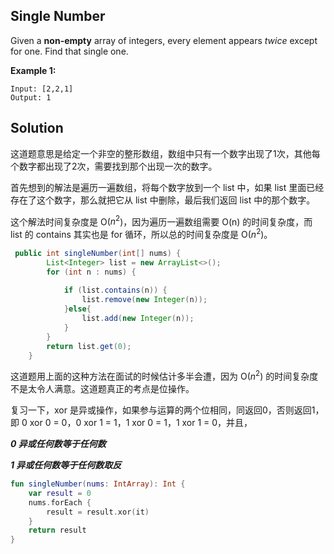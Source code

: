 ## Single Number

Given a **non-empty** array of integers, every element appears *twice* except for one. Find that single one.

**Example 1:**

```
Input: [2,2,1]
Output: 1
```

## Solution

这道题意思是给定一个非空的整形数组，数组中只有一个数字出现了1次，其他每个数字都出现了2次，需要找到那个出现一次的数字。

首先想到的解法是遍历一遍数组，将每个数字放到一个 list 中，如果 list 里面已经存在了这个数字，那么就把它从 list 中删除，最后我们返回 list 中的那个数字。

这个解法时间复杂度是 O($n^2$)，因为遍历一遍数组需要 O(n) 的时间复杂度，而 list 的 contains 其实也是 for 循环，所以总的时间复杂度是 O($n^2$)。

```java
 public int singleNumber(int[] nums) {
        List<Integer> list = new ArrayList<>();
        for (int n : nums) {
        
            if (list.contains(n)) {
                list.remove(new Integer(n));
            }else{
                list.add(new Integer(n));
            }
        }
        return list.get(0);
    }
```

这道题用上面的这种方法在面试的时候估计多半会遭，因为 O($n^2$) 的时间复杂度不是太令人满意。这道题真正的考点是位操作。

复习一下，xor 是异或操作，如果参与运算的两个位相同，同返回0，否则返回1，即 0 xor 0 = 0，0 xor 1 = 1，1 xor 0 = 1，1 xor 1 = 0，并且，

***0 异或任何数等于任何数***

***1 异或任何数等于任何数取反***

```kotlin
fun singleNumber(nums: IntArray): Int {
    var result = 0
    nums.forEach {
        result = result.xor(it)
    }
    return result
}
```



